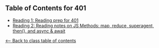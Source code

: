 ## Table of Contents for 401

- [Reading 1: Reading prep for 401](notes1.md)
- [Reading 2: Reading notes on JS Methods: map, reduce, superagent, then(), and async & await](notes2.md)

[<-- Back to class table of contents](../README.md)